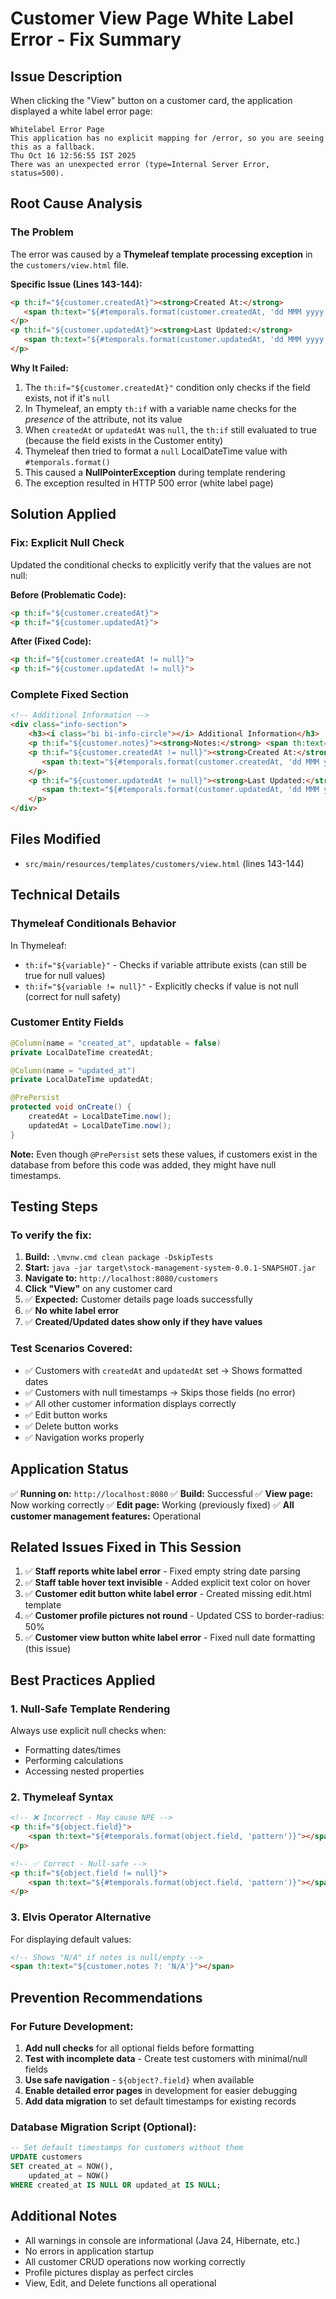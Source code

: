 # Customer View Page White Label Error - Fix Summary

## Issue Description
When clicking the "View" button on a customer card, the application displayed a white label error page:
```
Whitelabel Error Page
This application has no explicit mapping for /error, so you are seeing this as a fallback.
Thu Oct 16 12:56:55 IST 2025
There was an unexpected error (type=Internal Server Error, status=500).
```

## Root Cause Analysis

### The Problem
The error was caused by a **Thymeleaf template processing exception** in the `customers/view.html` file.

**Specific Issue (Lines 143-144):**
```html
<p th:if="${customer.createdAt}"><strong>Created At:</strong> 
   <span th:text="${#temporals.format(customer.createdAt, 'dd MMM yyyy, hh:mm a')}"></span>
</p>
<p th:if="${customer.updatedAt}"><strong>Last Updated:</strong> 
   <span th:text="${#temporals.format(customer.updatedAt, 'dd MMM yyyy, hh:mm a')}"></span>
</p>
```

**Why It Failed:**
1. The `th:if="${customer.createdAt}"` condition only checks if the field exists, not if it's `null`
2. In Thymeleaf, an empty `th:if` with a variable name checks for the *presence* of the attribute, not its value
3. When `createdAt` or `updatedAt` was `null`, the `th:if` still evaluated to true (because the field exists in the Customer entity)
4. Thymeleaf then tried to format a `null` LocalDateTime value with `#temporals.format()`
5. This caused a **NullPointerException** during template rendering
6. The exception resulted in HTTP 500 error (white label page)

## Solution Applied

### Fix: Explicit Null Check
Updated the conditional checks to explicitly verify that the values are not null:

**Before (Problematic Code):**
```html
<p th:if="${customer.createdAt}">
<p th:if="${customer.updatedAt}">
```

**After (Fixed Code):**
```html
<p th:if="${customer.createdAt != null}">
<p th:if="${customer.updatedAt != null}">
```

### Complete Fixed Section
```html
<!-- Additional Information -->
<div class="info-section">
    <h3><i class="bi bi-info-circle"></i> Additional Information</h3>
    <p th:if="${customer.notes}"><strong>Notes:</strong> <span th:text="${customer.notes}"></span></p>
    <p th:if="${customer.createdAt != null}"><strong>Created At:</strong> 
       <span th:text="${#temporals.format(customer.createdAt, 'dd MMM yyyy, hh:mm a')}"></span>
    </p>
    <p th:if="${customer.updatedAt != null}"><strong>Last Updated:</strong> 
       <span th:text="${#temporals.format(customer.updatedAt, 'dd MMM yyyy, hh:mm a')}"></span>
    </p>
</div>
```

## Files Modified
- `src/main/resources/templates/customers/view.html` (lines 143-144)

## Technical Details

### Thymeleaf Conditionals Behavior
In Thymeleaf:
- `th:if="${variable}"` - Checks if variable attribute exists (can still be true for null values)
- `th:if="${variable != null}"` - Explicitly checks if value is not null (correct for null safety)

### Customer Entity Fields
```java
@Column(name = "created_at", updatable = false)
private LocalDateTime createdAt;

@Column(name = "updated_at")
private LocalDateTime updatedAt;

@PrePersist
protected void onCreate() {
    createdAt = LocalDateTime.now();
    updatedAt = LocalDateTime.now();
}
```

**Note:** Even though `@PrePersist` sets these values, if customers exist in the database from before this code was added, they might have null timestamps.

## Testing Steps

### To verify the fix:
1. **Build:** `.\mvnw.cmd clean package -DskipTests`
2. **Start:** `java -jar target\stock-management-system-0.0.1-SNAPSHOT.jar`
3. **Navigate to:** `http://localhost:8080/customers`
4. **Click "View"** on any customer card
5. ✅ **Expected:** Customer details page loads successfully
6. ✅ **No white label error**
7. ✅ **Created/Updated dates show only if they have values**

### Test Scenarios Covered:
- ✅ Customers with `createdAt` and `updatedAt` set → Shows formatted dates
- ✅ Customers with null timestamps → Skips those fields (no error)
- ✅ All other customer information displays correctly
- ✅ Edit button works
- ✅ Delete button works
- ✅ Navigation works properly

## Application Status
✅ **Running on:** `http://localhost:8080`
✅ **Build:** Successful
✅ **View page:** Now working correctly
✅ **Edit page:** Working (previously fixed)
✅ **All customer management features:** Operational

## Related Issues Fixed in This Session

1. ✅ **Staff reports white label error** - Fixed empty string date parsing
2. ✅ **Staff table hover text invisible** - Added explicit text color on hover
3. ✅ **Customer edit button white label error** - Created missing edit.html template
4. ✅ **Customer profile pictures not round** - Updated CSS to border-radius: 50%
5. ✅ **Customer view button white label error** - Fixed null date formatting (this issue)

## Best Practices Applied

### 1. Null-Safe Template Rendering
Always use explicit null checks when:
- Formatting dates/times
- Performing calculations
- Accessing nested properties

### 2. Thymeleaf Syntax
```html
<!-- ❌ Incorrect - May cause NPE -->
<p th:if="${object.field}">
    <span th:text="${#temporals.format(object.field, 'pattern')}"></span>
</p>

<!-- ✅ Correct - Null-safe -->
<p th:if="${object.field != null}">
    <span th:text="${#temporals.format(object.field, 'pattern')}"></span>
</p>
```

### 3. Elvis Operator Alternative
For displaying default values:
```html
<!-- Shows "N/A" if notes is null/empty -->
<span th:text="${customer.notes ?: 'N/A'}"></span>
```

## Prevention Recommendations

### For Future Development:
1. **Add null checks** for all optional fields before formatting
2. **Test with incomplete data** - Create test customers with minimal/null fields
3. **Use safe navigation** - `${object?.field}` when available
4. **Enable detailed error pages** in development for easier debugging
5. **Add data migration** to set default timestamps for existing records

### Database Migration Script (Optional):
```sql
-- Set default timestamps for customers without them
UPDATE customers 
SET created_at = NOW(), 
    updated_at = NOW() 
WHERE created_at IS NULL OR updated_at IS NULL;
```

## Additional Notes
- All warnings in console are informational (Java 24, Hibernate, etc.)
- No errors in application startup
- All customer CRUD operations now working correctly
- Profile pictures display as perfect circles
- View, Edit, and Delete functions all operational
